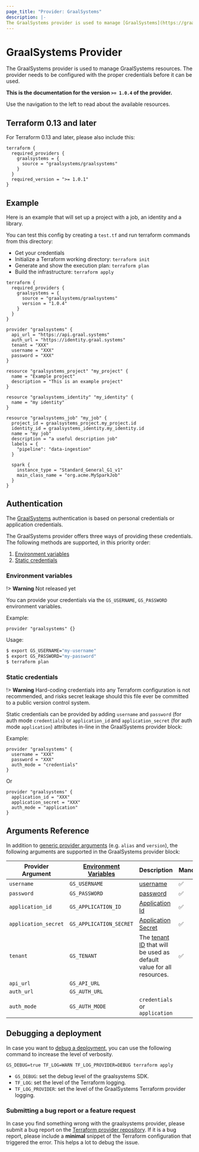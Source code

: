 ```yaml
---
page_title: "Provider: GraalSystems"
description: |-
The GraalSystems provider is used to manage [GraalSystems](https://graal.systems) resources. The provider needs to be configured with the proper credentials before it can be used.
---
```


# GraalSystems Provider

The GraalSystems provider is used to manage GraalSystems resources.
The provider needs to be configured with the proper credentials before it can be used.

**This is the documentation for the version `>= 1.0.4` of the provider.**

Use the navigation to the left to read about the available resources.

## Terraform 0.13 and later

For Terraform 0.13 and later, please also include this:

```hcl
terraform {
  required_providers {
    graalsystems = {
      source = "graalsystems/graalsystems"
    }
  }
  required_version = ">= 1.0.1"
}
```

## Example

Here is an example that will set up a project with a job, an identity and a library.

You can test this config by creating a `test.tf` and run terraform commands from this directory:

- Get your credentials
- Initialize a Terraform working directory: `terraform init`
- Generate and show the execution plan: `terraform plan`
- Build the infrastructure: `terraform apply`

```hcl
terraform {
  required_providers {
    graalsystems = {
      source = "graalsystems/graalsystems"
      version = "1.0.4"
    }
  }
}

provider "graalsystems" {
  api_url = "https://api.graal.systems"
  auth_url = "https://identity.graal.systems"
  tenant = "XXX"
  username = "XXX"
  password = "XXX"
}

resource "graalsystems_project" "my_project" {
  name = "Example project"
  description = "This is an example project"
}

resource "graalsystems_identity" "my_identity" {
  name = "my identity"
}

resource "graalsystems_job" "my_job" {
  project_id = graalsystems_project.my_project.id
  identity_id = graalsystems_identity.my_identity.id
  name = "my job"
  description = "a useful description job"
  labels = {
    "pipeline": "data-ingestion"
  }

  spark {
    instance_type = "Standard_General_G1_v1"
    main_class_name = "org.acme.MySparkJob"
  }
}
```

## Authentication

The [GraalSystems](https://graal.systems) authentication is based on personal credentials or application credentials.

The GraalSystems provider offers three ways of providing these credentials.
The following methods are supported, in this priority order:

1. [Environment variables](#environment-variables)
1. [Static credentials](#static-credentials)

### Environment variables

!> **Warning** Not released yet

You can provide your credentials via the `GS_USERNAME`, `GS_PASSWORD` environment variables.

Example:

```hcl
provider "graalsystems" {}
```

Usage:

```bash
$ export GS_USERNAME="my-username"
$ export GS_PASSWORD="my-password"
$ terraform plan
```

### Static credentials

!> **Warning** Hard-coding credentials into any Terraform configuration is not recommended, and risks secret leakage should this file ever be committed to a public version control system.

Static credentials can be provided by adding `username` and `password` (for auth mode ```credentials```) or `application_id` and `application_secret` (for auth mode ```application```) attributes in-line in the GraalSystems provider block:

Example:

```hcl
provider "graalsystems" {
  username = "XXX"
  password = "XXX"
  auth_mode = "credentials"
}
```

Or

```hcl
provider "graalsystems" {
  application_id = "XXX"
  application_secret = "XXX"
  auth_mode = "application"
}
```

## Arguments Reference

In addition to [generic provider arguments](https://www.terraform.io/docs/configuration/providers.html) (e.g. `alias` and `version`), the following arguments are supported in the GraalSystems provider block:

| Provider Argument | [Environment Variables](#environment-variables) | Description                                                                                                                             | Mandatory |
|-------------------|-------------------------------------------------|-----------------------------------------------------------------------------------------------------------------------------------------|-----------|
| `username`      | `GS_USERNAME`                                | [username](https://console.graal.systems)                                                                 | ✅        |
| `password`      | `GS_PASSWORD`                                | [password](https://console.graal.systems)                                                                 | ✅        |
| `application_id`      | `GS_APPLICATION_ID`                                | [Application Id](https://console.graal.systems)                                                                 | ✅        |
| `application_secret`      | `GS_APPLICATION_SECRET`                                | [Application Secret](https://console.graal.systems)                                                                 | ✅        |
| `tenant`      | `GS_TENANT`                        | The [tenant ID](https://console.graal.systems/profile) that will be used as default value for all resources.                   | ✅        |
| `api_url`      | `GS_API_URL`                        |                    |         |
| `auth_url`      | `GS_AUTH_URL`                        |     |         |
| `auth_mode`      | `GS_AUTH_MODE`                        | ```credentials``` or ```application```    |         |

## Debugging a deployment

In case you want to [debug a deployment](https://www.terraform.io/internals/debugging), you can use the following command to increase the level of verbosity.

`GS_DEBUG=true TF_LOG=WARN TF_LOG_PROVIDER=DEBUG terraform apply`

- `GS_DEBUG`: set the debug level of the graalsystems SDK.
- `TF_LOG`: set the level of the Terraform logging.
- `TF_LOG_PROVIDER`: set the level of the GraalSystems Terraform provider logging.

### Submitting a bug report or a feature request

In case you find something wrong with the graalsystems provider, please submit a bug report on the [Terraform provider repository](https://github.com/graalsystems/terraform-provider-graalsystems/issues/new/choose).
If it is a bug report, please include a **minimal** snippet of the Terraform configuration that triggered the error.
This helps a lot to debug the issue.
